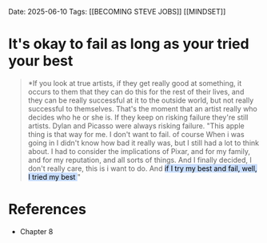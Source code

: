 Date: 2025-06-10
Tags: [[BECOMING STEVE JOBS]] [[MINDSET]]

# It's okay to fail as long as your tried your best

>*If you look at true artists, if they get really good at something, it occurs to them that they can do this for the rest of their lives, and they
> can be really successful at it to the outside world, but not really successful to themselves. That's the moment that an artist really who decides
> who he or she is. If they keep on risking failure they're still artists. Dylan and Picasso were always risking failure. 
> "This apple thing is that way for me. I don't want to fail. of course When i was going in I didn't know how bad it really was, but I still had a lot 
> to think about. I had to consider the implications of Pixar, and for my family, and for my reputation, and all sorts of things. And I finally decided, I don't really care, this is i want to do. And <mark style="background: #ADCCFFA6;">if I try my best and fail, well, I tried my best </mark>"
# References 
- Chapter 8